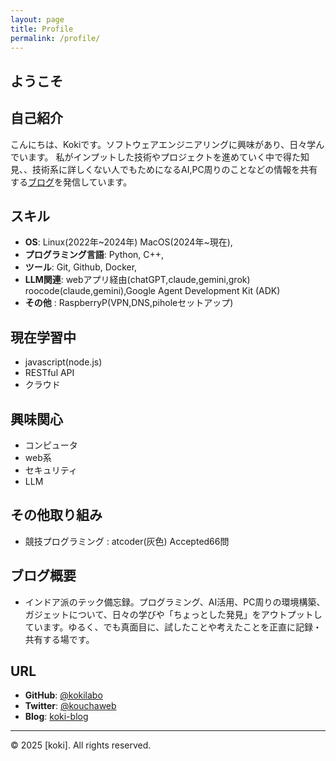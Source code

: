 ```yaml
---
layout: page
title: Profile
permalink: /profile/
---
```


## ようこそ

## 自己紹介
こんにちは、Kokiです。ソフトウェアエンジニアリングに興味があり、日々学んでいます。
私がインプットした技術やプロジェクトを進めていく中で得た知見、、技術系に詳しくない人でもためになるAI,PC周りのことなどの情報を共有する[ブログ](https://kokilabo.github.io/koki-blog/)を発信しています。

## スキル
- **OS**: Linux(2022年~2024年) MacOS(2024年~現在),
- **プログラミング言語**: Python, C++,
- **ツール**: Git, Github, Docker,
- **LLM関連**: webアプリ経由(chatGPT,claude,gemini,grok) roocode(claude,gemini),Google Agent Development Kit (ADK)
- **その他** : RaspberryP(VPN,DNS,piholeセットアップ)

## 現在学習中
- javascript(node.js)
- RESTful API
- クラウド

## 興味関心
- コンピュータ
- web系
- セキュリティ
- LLM

## その他取り組み
- 競技プログラミング : atcoder(灰色) Accepted66問


## ブログ概要
- インドア派のテック備忘録。プログラミング、AI活用、PC周りの環境構築、ガジェットについて、日々の学びや「ちょっとした発見」をアウトプットしています。ゆるく、でも真面目に、試したことや考えたことを正直に記録・共有する場です。

## URL
- **GitHub**: [@kokilabo](https://github.com/kokilabo)
- **Twitter**: [@kouchaweb](https://x.com/kouchaweb)
- **Blog**: [koki-blog](https://kokilabo.github.io/koki-blog/)

---

<footer>
  <p>&copy; 2025 [koki]. All rights reserved.</p>
</footer>
